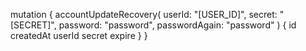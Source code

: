 mutation {
    accountUpdateRecovery(
        userId: "[USER_ID]",
        secret: "[SECRET]",
        password: "password",
        passwordAgain: "password"
    ) {
        id
        createdAt
        userId
        secret
        expire
    }
}
